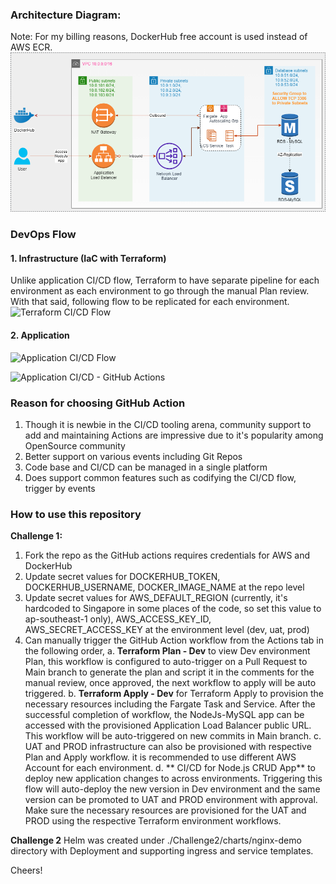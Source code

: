 ### Architecture Diagram:
Note: For my billing reasons, DockerHub free account is used instead of AWS ECR.
![Architecture Diagram](./challenge1/docs/img/architecture-diagram.png)
### DevOps Flow
 #### 1. Infrastructure (IaC with Terraform)
 Unlike application CI/CD flow, Terraform to have separate pipeline for each environment as each environment to go through the manual Plan review. With that said, following flow to be replicated for each environment.
 ![Terraform CI/CD Flow](./challenge1/docs/img/architecture-diagram)
 
 #### 2. Application
 ![Application CI/CD Flow](./challenge1/docs/img/architecture-diagram)
 
 ![Application CI/CD - GitHub Actions](./challenge1/docs/img/architecture-diagram)
 
 ### Reason for choosing GitHub Action
1. Though it is newbie in the CI/CD tooling arena, community support to add and maintaining Actions are impressive due to it's popularity among OpenSource community
2. Better support on various events including Git Repos
3. Code base and CI/CD can be managed in a single platform
4. Does support common features such as codifying the CI/CD flow, trigger by events

### How to use this repository
**Challenge 1:** 
1. Fork the repo as the GitHub actions requires credentials for AWS and DockerHub
2. Update secret values for DOCKERHUB_TOKEN, DOCKERHUB_USERNAME, DOCKER_IMAGE_NAME at the repo level
3. Update secret values for AWS_DEFAULT_REGION (currently, it's hardcoded to Singapore in some places of the code, so set this value to ap-southeast-1 only), AWS_ACCESS_KEY_ID, AWS_SECRET_ACCESS_KEY at the environment level (dev, uat, prod)
4. Can manually trigger the GitHub Action workflow from the Actions tab in the following order,
	a. **Terraform Plan - Dev** to view Dev environment Plan, this workflow is configured to auto-trigger on a Pull Request to Main branch to generate the plan and script it in the comments for the manual review, once approved, the next workflow to apply will be auto triggered.
	b. **Terraform Apply - Dev** for Terraform Apply to provision the necessary resources including the Fargate Task and Service. After the successful completion of workflow, the NodeJs-MySQL app can be accessed with the provisioned Application Load Balancer public URL. This workflow will be auto-triggered on new commits in Main branch.
	c. UAT and PROD infrastructure can also be provisioned with respective Plan and Apply workflow. it is recommended to use different AWS Account for each environment.
	d. ** CI/CD for Node.js CRUD App** to deploy new application changes to across environments. Triggering this flow will auto-deploy the new version in Dev environment and the same version can be promoted to UAT and PROD environment with approval. Make sure the necessary resources are provisioned for the UAT and PROD using the respective Terraform environment workflows.

**Challenge 2**
	Helm was created under ./Challenge2/charts/nginx-demo directory with Deployment  and supporting ingress and service templates.
	
Cheers! 
	